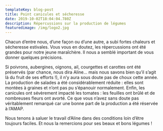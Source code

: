```yaml
---
templateKey: blog-post
title: Point canicules et sécheresse
date: 2019-10-02T18:04:04.780Z
description: Répercussions sur la production de légumes
featuredimage: /img/logo2.jpg
---
```

Chacun d’entre nous, d’une façon ou d’une autre, a subi fortes chaleurs et sécheresse estivales. Vous vous en doutez, les répercussions ont été grandes pour notre jeune maraîchère. Il nous a semblé important de vous donner quelques précisions. 

Si poivrons, aubergines, oignons, ail, courgettes et carottes ont été préservés (par chance, nous dira Aline… mais nous savons bien qu’il s’agit là du fruit de ses efforts !), il n’y aura sous doute pas de choux cette année. La production de salades a été considérablement réduite : elles sont montées à graines et n’ont pas pu s’épanouir normalement. Enfin, les canicules ont sévèrement impacté les tomates : les feuilles ont brûlé et de nombreuses fleurs ont avorté. Ce que vous n’avez sans doute pas véritablement remarqué car une bonne part de la production a été réservée à l’AMAP. 

Nous tenons à saluer le travail d’Aline dans des conditions loin d’être toujours faciles. Et nous la remercions pour ses beaux et bons légumes !
